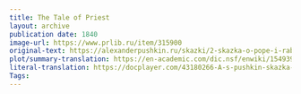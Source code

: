 ```yaml
---
title: The Tale of Priest
layout: archive
publication date: 1840
image-url: https://www.prlib.ru/item/315900
original-text: https://alexanderpushkin.ru/skazki/2-skazka-o-pope-i-rabotnike-ego-balde.html
plot/summary-translation: https://en-academic.com/dic.nsf/enwiki/1549390
literal-translation: https://docplayer.com/43180266-A-s-pushkin-skazka-o-pope-i-rabotnike-ego-balde-pushkin-the-tale-of-the-priest-and-of-his-workman-balda-translated-by-oliver-elton.html 
Tags:
---
```


